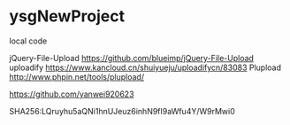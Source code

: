 # ysgNewProject
local code


jQuery-File-Upload
https://github.com/blueimp/jQuery-File-Upload
uploadify
https://www.kancloud.cn/shuiyueju/uploadifycn/83083
Plupload
http://www.phpin.net/tools/plupload/

https://github.com/yanwei920623

SHA256:LQruyhu5aQNi1hnUJeuz6inhN9fI9aWfu4Y/W9rMwi0
